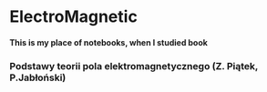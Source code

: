 # ElectroMagnetic

#### This is my place of notebooks, when I studied book
### Podstawy teorii pola elektromagnetycznego (Z. Piątek, P.Jabłoński)

